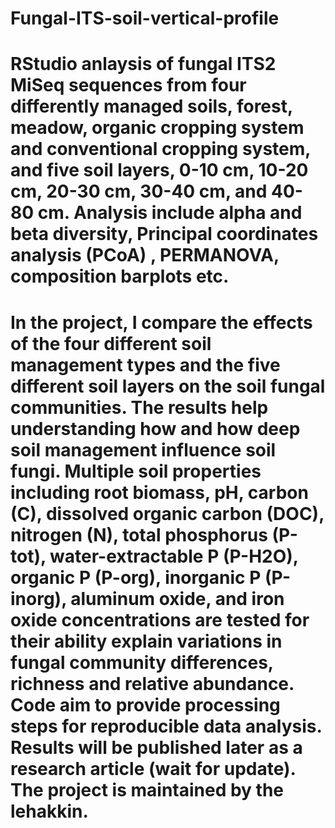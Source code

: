 # Fungal-ITS-soil-vertical-profile

# RStudio anlaysis of fungal ITS2 MiSeq sequences from four differently managed soils, forest, meadow, organic cropping system and conventional cropping system, and five soil layers, 0-10 cm, 10-20 cm, 20-30 cm, 30-40 cm, and 40-80 cm. Analysis include alpha and beta diversity, Principal coordinates analysis (PCoA) , PERMANOVA, composition barplots etc.

# In the project, I compare the effects of the four different soil management types and the five different soil layers on the soil fungal communities. The results help understanding how and how deep soil management influence soil fungi. Multiple soil properties including root biomass, pH, carbon (C), dissolved organic carbon (DOC), nitrogen (N), total phosphorus (P-tot), water-extractable P (P-H2O), organic P (P-org), inorganic P (P-inorg), aluminum oxide, and iron oxide concentrations are tested for their ability explain variations in fungal community differences, richness and relative abundance. Code aim to provide processing steps for reproducible data analysis. Results will be published later as a research article (wait for update). The project is maintained by the lehakkin.
